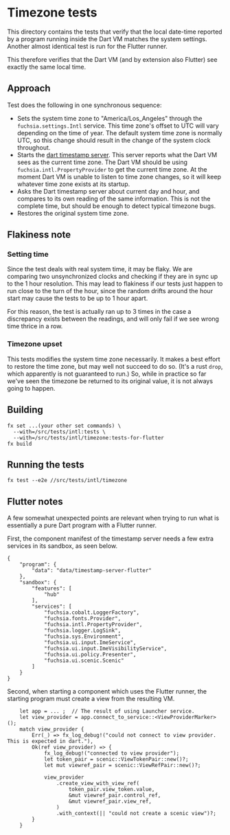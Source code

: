 # Timezone tests

This directory contains the tests that verify that the local date-time reported
by a program running inside the Dart VM matches the system settings.  Another
almost identical test is run for the Flutter runner.

This therefore verifies that the Dart VM (and by extension also Flutter) see
exactly the same local time.

## Approach

Test does the following in one synchronous sequence:

* Sets the system time zone to "America/Los_Angeles" through the 
  `fuchsia.settings.Intl` service. This time zone's offset to UTC will vary
  depending on the time of year.  The default system time zone is normally UTC,
  so this change should result in the change of the system clock throughout.
* Starts the [dart timestamp server](../timestamp-server-dart/README.md).  This
  server reports what the Dart VM sees as the current time zone.  The Dart VM
  should be using `fuchsia.intl.PropertyProvider` to get the current time zone.
  At the moment Dart VM is unable to listen to time zone changes, so it will 
  keep whatever time zone exists at its startup.
* Asks the Dart timestamp server about current day and hour, and compares to
  its own reading of the same information.  This is not the complete time, but
  should be enough to detect typical timezone bugs.
* Restores the original system time zone.

## Flakiness note

### Setting time

Since the test deals with real system time, it may be flaky.  We are comparing
two unsynchronized clocks and checking if they are in sync up to the 1 hour
resolution.  This may lead to flakiness if our tests just happen to run close
to the turn of the hour, since the random drifts around the hour start may
cause the tests to be up to 1 hour apart.

For this reason, the test is actually ran up to 3 times in the case a 
discrepancy exists between the readings, and will only fail if we see wrong time
thrice in a row.

### Timezone upset

This tests modifies the system time zone necessarily.  It makes a best effort
to restore the time zone, but may well not succeed to do so. (It's a rust
`drop`, which apparently is not guaranteed to run.)  So, while in practice 
so far we've seen the timezone be returned to its original value, it is not 
always going to happen.

## Building

```
fx set ...(your other set commands) \
  --with=/src/tests/intl:tests \
  --with=/src/tests/intl/timezone:tests-for-flutter
fx build
```

## Running the tests
```
fx test --e2e //src/tests/intl/timezone
```

## Flutter notes

A few somewhat unexpected points are relevant when trying to run what is
essentially a pure Dart program with a Flutter runner.

First, the component manifest of the timestamp server needs a few extra
services in its sandbox, as seen below.
```
{
    "program": {
        "data": "data/timestamp-server-flutter"
    },
    "sandbox": {
        "features": [
            "hub"
        ],
        "services": [
            "fuchsia.cobalt.LoggerFactory",
            "fuchsia.fonts.Provider",
            "fuchsia.intl.PropertyProvider",
            "fuchsia.logger.LogSink",
            "fuchsia.sys.Environment",
            "fuchsia.ui.input.ImeService",
            "fuchsia.ui.input.ImeVisibilityService",
            "fuchsia.ui.policy.Presenter",
            "fuchsia.ui.scenic.Scenic"
        ]
    }
}
```
Second, when starting a component which uses the Flutter runner, the starting program
must create a view from the resulting VM.
```
    let app = ... ;  // The result of using Launcher service.
    let view_provider = app.connect_to_service::<ViewProviderMarker>();
    match view_provider {
        Err(_) => fx_log_debug!("could not connect to view provider.  This is expected in dart."),
        Ok(ref view_provider) => {
            fx_log_debug!("connected to view provider");
            let token_pair = scenic::ViewTokenPair::new()?;
            let mut viewref_pair = scenic::ViewRefPair::new()?;

            view_provider
                .create_view_with_view_ref(
                    token_pair.view_token.value,
                    &mut viewref_pair.control_ref,
                    &mut viewref_pair.view_ref,
                )
                .with_context(|| "could not create a scenic view")?;
        }
    }
`````

